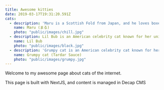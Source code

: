 ```yaml
---
title: Awesome kitties
date: 2019-03-17T19:31:20.591Z
cats:
  - description: 'Maru is a Scottish Fold from Japan, and he loves boxes.'
    name: Maru (まる)
    photo: "public/images/chill.jpg"
  - description: Lil Bub is an American celebrity cat known for her unique appearance.
    name: Lil Bub
    photo: "public/images/black.jpg"
  - description: 'Grumpy cat is an American celebrity cat known for her grumpy appearance.'
    name: Grumpy cat (Tardar Sauce)
    photo: "public/images/grumpy.jpg"
---
```

Welcome to my awesome page about cats of the internet.

This page is built with NextJS, and content is managed in Decap CMS